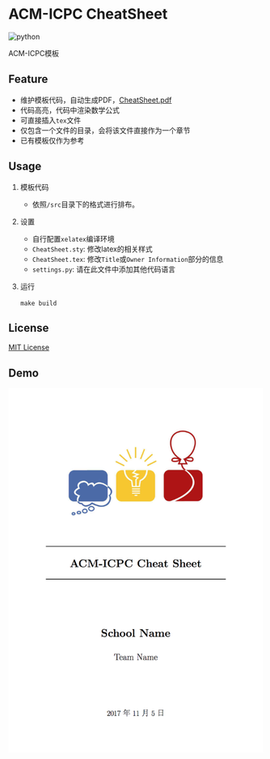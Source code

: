 # ACM-ICPC CheatSheet
![python](https://img.shields.io/badge/python-3.5-ff69b4.svg)

ACM-ICPC模板

## Feature
* 维护模板代码，自动生成PDF，[CheatSheet.pdf](CheatSheet.pdf)
* 代码高亮，代码中渲染数学公式
* 可直接插入`tex`文件
* 仅包含一个文件的目录，会将该文件直接作为一个章节
* 已有模板仅作为参考

## Usage
1. 模板代码
    
    * 依照`/src`目录下的格式进行排布。

2. 设置

    * 自行配置`xelatex`编译环境
    * `CheatSheet.sty`: 修改latex的相关样式
    * `CheatSheet.tex`: 修改`Title`或`Owner Information`部分的信息
    * `settings.py`: 请在此文件中添加其他代码语言

3. 运行

    `make build`

## License
[MIT License](LICENSE)

## Demo
![](demo.png)
